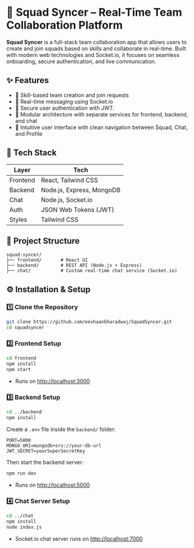    # 🚀 Squad Syncer – Real-Time Team Collaboration Platform
 
**Squad Syncer** is a full-stack team collaboration app that allows users to create and join squads based on skills and collaborate in real-time. Built with modern web technologies and Socket.io, it focuses on seamless onboarding, secure authentication, and live communication.
 
## ✨ Features
 
- 🔹 Skill-based team creation and join requests  
- 🔹 Real-time messaging using Socket.io  
- 🔹 Secure user authentication with JWT.
- 🔹 Modular architecture with separate services for frontend, backend, and chat  
- 🔹 Intuitive user interface with clean navigation between Squad, Chat, and Profile

## 🧰 Tech Stack

| Layer    |  Tech                                    |
|----------|-----------------------------------------|
| Frontend | React, Tailwind CSS                     | 
| Backend  | Node.js, Express, MongoDB               |
| Chat     | Node.js, Socket.io                      |
| Auth     | JSON Web Tokens (JWT)                   |
| Styles   | Tailwind CSS                            |

## 📁 Project Structure

```
squad-syncer/
├── frontend/       # React UI
├── backend/        # REST API (Node.js + Express)
├── chat/           # Custom real-time chat service (Socket.io)
```

## ⚙️ Installation & Setup

### 1️⃣ Clone the Repository

```bash
git clone https://github.com/eeshaanbharadwaj/SquadSyncer.git
cd squadsyncer
```

### 2️⃣ Frontend Setup

```bash
cd frontend
npm install
npm start
```
- Runs on [http://localhost:3000](http://localhost:3000)

### 3️⃣ Backend Setup

```bash
cd ../backend
npm install
```

Create a `.env` file inside the `backend/` folder:

```env
PORT=5000
MONGO_URI=mongodb+srv://your-db-url
JWT_SECRET=yourSuperSecretKey
```

Then start the backend server:

```bash
npm run dev
```

- Runs on [http://localhost:5000](http://localhost:5000)

### 4️⃣ Chat Server Setup

```bash
cd ../chat
npm install
node index.js
```

- Socket.io chat server runs on [http://localhost:7000](http://localhost:7000)
